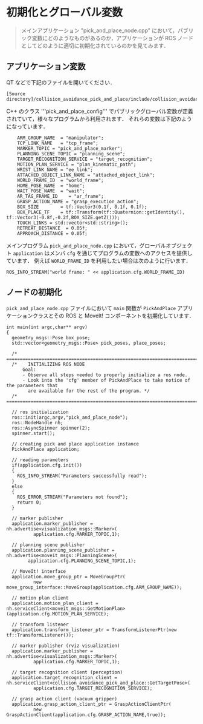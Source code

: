 <!--
# Initialization and Global Variables
>In this exercise, we will take a first look at the main application "pick_and_place_node.cpp", its public variables, and how to properly initialize it as a ros node.
-->

# 初期化とグローバル変数
> メインアプリケーション "pick_and_place_node.cpp" において，パブリック変数にどのようなものがあるのか，アプリケーションが ROS ノードとしてどのように適切に初期化されているのかを見てみます．

<!--
## Application Variables

  In QT, open
```
[Source directory]/collision_avoidance_pick_and_place/include/collision_avoidance_pick_and_place/pick_and_place_utilities.h
```
The c++ class 'pick_and_place_config' defines public global variables used in various parts of the program.
  These variables

```
    ARM_GROUP_NAME  = "manipulator";
    TCP_LINK_NAME   = "tcp_frame";
    MARKER_TOPIC = "pick_and_place_marker";
    PLANNING_SCENE_TOPIC = "planning_scene";
    TARGET_RECOGNITION_SERVICE = "target_recognition";
    MOTION_PLAN_SERVICE = "plan_kinematic_path";
    WRIST_LINK_NAME = "ee_link";
    ATTACHED_OBJECT_LINK_NAME = "attached_object_link";
    WORLD_FRAME_ID  = "world_frame";
    HOME_POSE_NAME  = "home";
    WAIT_POSE_NAME  = "wait";
    AR_TAG_FRAME_ID    = "ar_frame";
    GRASP_ACTION_NAME = "grasp_execution_action";
    BOX_SIZE        = tf::Vector3(0.1f, 0.1f, 0.1f);
    BOX_PLACE_TF    = tf::Transform(tf::Quaternion::getIdentity(), tf::Vector3(-0.8f,-0.2f,BOX_SIZE.getZ()));
    TOUCH_LINKS = std::vector<std::string>();
    RETREAT_DISTANCE  = 0.05f;
    APPROACH_DISTANCE = 0.05f;
```

  In the main program ('''pick_and_place_node.cpp'''), the global '''application''' object provides access to the program variables through its '''cfg''' member.  For instance, in order to use the
  "WORLD_FRAME_ID" global variable we would do the following:

```
ROS_INFO_STREAM("world frame: " << application.cfg.WORLD_FRAME_ID)
```
-->

## アプリケーション変数

QT などで下記のファイルを開いてください．
```
[Source directory]/collision_avoidance_pick_and_place/include/collision_avoidance_pick_and_place/pick_and_place_utilities.h
```

C++ のクラス '''pick_and_place_config''' でパブリックグローバル変数が定義されていて，様々なプログラムから利用されます．
それらの変数は下記のようになっています．

```
    ARM_GROUP_NAME  = "manipulator";
    TCP_LINK_NAME   = "tcp_frame";
    MARKER_TOPIC = "pick_and_place_marker";
    PLANNING_SCENE_TOPIC = "planning_scene";
    TARGET_RECOGNITION_SERVICE = "target_recognition";
    MOTION_PLAN_SERVICE = "plan_kinematic_path";
    WRIST_LINK_NAME = "ee_link";
    ATTACHED_OBJECT_LINK_NAME = "attached_object_link";
    WORLD_FRAME_ID  = "world_frame";
    HOME_POSE_NAME  = "home";
    WAIT_POSE_NAME  = "wait";
    AR_TAG_FRAME_ID    = "ar_frame";
    GRASP_ACTION_NAME = "grasp_execution_action";
    BOX_SIZE        = tf::Vector3(0.1f, 0.1f, 0.1f);
    BOX_PLACE_TF    = tf::Transform(tf::Quaternion::getIdentity(), tf::Vector3(-0.8f,-0.2f,BOX_SIZE.getZ()));
    TOUCH_LINKS = std::vector<std::string>();
    RETREAT_DISTANCE  = 0.05f;
    APPROACH_DISTANCE = 0.05f;
```

メインプログラム `pick_and_place_node.cpp` において，グローバルオブジェクト `application` はメンバ `cfg` を通じてプログラムの変数へのアクセスを提供しています．
例えば `WORLD_FRAME_ID` を利用したい場合は次のように行います．

```
ROS_INFO_STREAM("world frame: " << application.cfg.WORLD_FRAME_ID)
```

<!--
## Node Initialization

  In the '''pick_and_place_node.cpp''' file,  the following block of code in the "main" function initializes the '''!PickAndPlace''' application class and its main ros and MoveIt! components.
-->

## ノードの初期化

`pick_and_place_node.cpp` ファイルにおいて `main` 関数が `PickAndPlace` アプリケーションクラスとその ROS と MoveIt! コンポーネントを初期化しています．

```
int main(int argc,char** argv)
{
  geometry_msgs::Pose box_pose;
  std::vector<geometry_msgs::Pose> pick_poses, place_poses;

  /* =========================================================================================*/
  /*	INITIALIZING ROS NODE
      Goal:
      - Observe all steps needed to properly initialize a ros node.
      - Look into the 'cfg' member of PickAndPlace to take notice of the parameters that
        are available for the rest of the program. */
  /* =========================================================================================*/

  // ros initialization
  ros::init(argc,argv,"pick_and_place_node");
  ros::NodeHandle nh;
  ros::AsyncSpinner spinner(2);
  spinner.start();

  // creating pick and place application instance
  PickAndPlace application;

  // reading parameters
  if(application.cfg.init())
  {
    ROS_INFO_STREAM("Parameters successfully read");
  }
  else
  {
    ROS_ERROR_STREAM("Parameters not found");
    return 0;
  }

  // marker publisher
  application.marker_publisher = nh.advertise<visualization_msgs::Marker>(
		  application.cfg.MARKER_TOPIC,1);

  // planning scene publisher
  application.planning_scene_publisher = nh.advertise<moveit_msgs::PlanningScene>(
  		application.cfg.PLANNING_SCENE_TOPIC,1);

  // MoveIt! interface
  application.move_group_ptr = MoveGroupPtr(
		  new move_group_interface::MoveGroup(application.cfg.ARM_GROUP_NAME));

  // motion plan client
  application.motion_plan_client = nh.serviceClient<moveit_msgs::GetMotionPlan>(application.cfg.MOTION_PLAN_SERVICE);

  // transform listener
  application.transform_listener_ptr = TransformListenerPtr(new tf::TransformListener());

  // marker publisher (rviz visualization)
  application.marker_publisher = nh.advertise<visualization_msgs::Marker>(
		  application.cfg.MARKER_TOPIC,1);

  // target recognition client (perception)
  application.target_recognition_client = nh.serviceClient<collision_avoidance_pick_and_place::GetTargetPose>(
		  application.cfg.TARGET_RECOGNITION_SERVICE);

  // grasp action client (vacuum gripper)
  application.grasp_action_client_ptr = GraspActionClientPtr(
		  new GraspActionClient(application.cfg.GRASP_ACTION_NAME,true));

```
